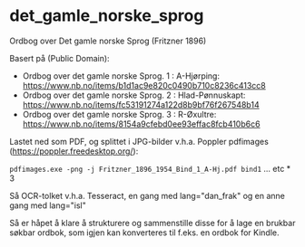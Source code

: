 # det_gamle_norske_sprog
Ordbog over Det gamle norske Sprog (Fritzner 1896)

Basert på (Public Domain):
- Ordbog over det gamle norske Sprog. 1 : A-Hjørping: https://www.nb.no/items/b1d1ac9e820c0490b710c8236c413cc8
- Ordbog over det gamle norske Sprog. 2 : Hlad-Pønnuskapt: https://www.nb.no/items/fc53191274a122d8b9bf76f267548b14
- Ordbog over det gamle norske Sprog. 3 : R-Øxultre: https://www.nb.no/items/8154a9cfebd0ee93effac8fcb410b6c6

Lastet ned som PDF, og splittet i JPG-bilder v.h.a. Poppler pdfimages (https://poppler.freedesktop.org/):

```pdfimages.exe -png -j Fritzner_1896_1954_Bind_1_A-Hj.pdf bind1``` ... etc * 3

Så OCR-tolket v.h.a. Tesseract, en gang med lang="dan_frak" og en anne gang med lang="isl"

Så er håpet å klare å strukturere og sammenstille disse for å lage en brukbar søkbar ordbok, som igjen kan konverteres til f.eks. en ordbok for Kindle.





